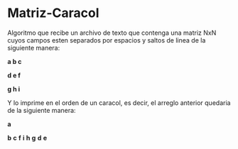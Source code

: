 # Matriz-Caracol

Algoritmo que recibe un archivo de texto que contenga una matriz NxN cuyos campos esten separados por espacios y saltos de linea de la siguiente manera:

**a b c**


**d e f**


**g h i**



Y lo imprime en el orden de un caracol, es decir, el arreglo anterior quedaria de la siguiente manera:

**a**


**b**
**c**
**f**
**i**
**h**
**g**
**d**
**e**
